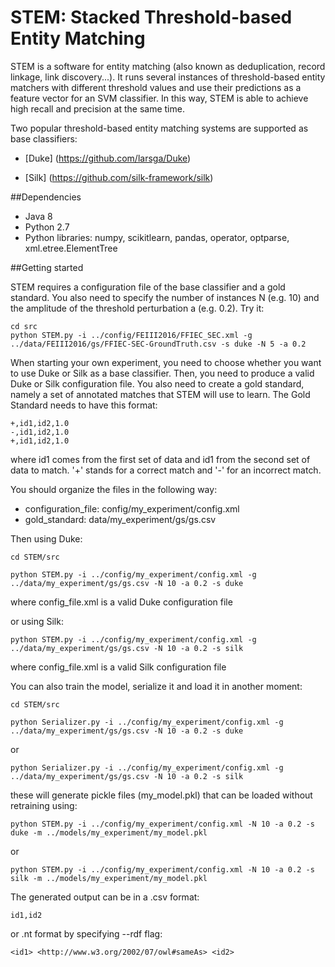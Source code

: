
# STEM: Stacked Threshold-based Entity Matching 

STEM is a software for entity matching (also known as deduplication, record linkage, link discovery...). It runs several instances of threshold-based entity matchers with different threshold values and use their predictions as a feature vector for an SVM classifier. In this way, STEM is able to achieve high recall and precision at the same time.

Two popular threshold-based entity matching systems are supported as base classifiers:

- [Duke] (https://github.com/larsga/Duke)

- [Silk] (https://github.com/silk-framework/silk)

##Dependencies

- Java 8
- Python 2.7
- Python libraries: numpy, scikitlearn, pandas, operator, optparse, xml.etree.ElementTree

##Getting started

STEM requires a configuration file of the base classifier and a gold standard. You also need to specify the number of instances N (e.g. 10) and the amplitude of the threshold perturbation a (e.g. 0.2). Try it:

    cd src
    python STEM.py -i ../config/FEIII2016/FFIEC_SEC.xml -g ../data/FEIII2016/gs/FFIEC-SEC-GroundTruth.csv -s duke -N 5 -a 0.2

When starting your own experiment, you need to choose whether you want to use Duke or Silk as a base classifier. Then, you need to produce a valid Duke or Silk configuration file. You also need to create a gold standard, namely a set of annotated matches that STEM will use to learn. 
The Gold Standard needs to have this format:

    +,id1,id2,1.0
    -,id1,id2,1.0
    +,id1,id2,1.0 

where id1 comes from the first set of data and id1 from the second set of data to match. '+' stands for a correct match and '-' for an incorrect match.

You should organize the files in the following way:

- configuration_file: config/my_experiment/config.xml
- gold_standard: data/my_experiment/gs/gs.csv

Then using Duke:

    cd STEM/src

    python STEM.py -i ../config/my_experiment/config.xml -g ../data/my_experiment/gs/gs.csv -N 10 -a 0.2 -s duke

where config_file.xml is a valid Duke configuration file

or using Silk:

    python STEM.py -i ../config/my_experiment/config.xml -g ../data/my_experiment/gs/gs.csv -N 10 -a 0.2 -s silk

where config_file.xml is a valid Silk configuration file

You can also train the model, serialize it and load it in another moment:

    cd STEM/src

    python Serializer.py -i ../config/my_experiment/config.xml -g ../data/my_experiment/gs/gs.csv -N 10 -a 0.2 -s duke

or

    python Serializer.py -i ../config/my_experiment/config.xml -g ../data/my_experiment/gs/gs.csv -N 10 -a 0.2 -s silk

these will generate pickle files (my_model.pkl) that can be loaded without retraining using:

    python STEM.py -i ../config/my_experiment/config.xml -N 10 -a 0.2 -s duke -m ../models/my_experiment/my_model.pkl
or

    python STEM.py -i ../config/my_experiment/config.xml -N 10 -a 0.2 -s silk -m ../models/my_experiment/my_model.pkl

The generated output can be in a .csv format:

    id1,id2

or .nt format by specifying --rdf flag:

    <id1> <http://www.w3.org/2002/07/owl#sameAs> <id2>
